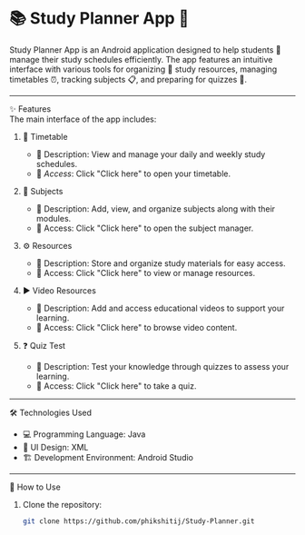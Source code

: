 # 📚 Study Planner App 📱

Study Planner App is an Android application designed to help students 📖 manage their study schedules efficiently. 
The app features an intuitive interface with various tools for organizing 📂 study resources,
managing timetables ⏰, tracking subjects 📋, and preparing for quizzes 📝.

---

 ✨ Features  
The main interface of the app includes:  
1. 📅 Timetable  
   - 📝 Description: View and manage your daily and weekly study schedules.  
   - 🔗 *Access*: Click "Click here" to open your timetable.

2. 📘 Subjects  
   - 📝 Description: Add, view, and organize subjects along with their modules.  
   - 🔗 Access: Click "Click here" to open the subject manager.

3. ⚙️ Resources  
   - 📝 Description: Store and organize study materials for easy access.  
   - 🔗 Access: Click "Click here" to view or manage resources.

4. ▶️ Video Resources  
   - 📝 Description: Add and access educational videos to support your learning.  
   - 🔗 Access: Click "Click here" to browse video content.

5. ❓ Quiz Test  
   - 📝 Description: Test your knowledge through quizzes to assess your learning.  
   - 🔗 Access: Click "Click here" to take a quiz.

---

 🛠️ Technologies Used  
- 💻 Programming Language: Java  
- 🎨 UI Design: XML  
- 🏗️ Development Environment: Android Studio  

---

 🚀 How to Use  
1. Clone the repository:  
   ```bash
   git clone https://github.com/phikshitij/Study-Planner.git
